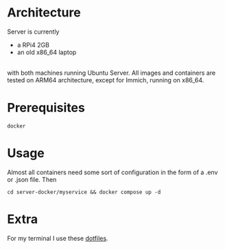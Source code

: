 # Architecture
Server is currently
- a RPi4 2GB
- an old x86_64 laptop

<br>with both machines running Ubuntu Server. All images and containers are tested on ARM64 architecture, except for Immich, running on x86_64.

# Prerequisites
```
docker
```

# Usage
Almost all containers need some sort of configuration in the form of a .env or .json file. Then 
```
cd server-docker/myservice && docker compose up -d 
```

# Extra
For my terminal I use these [dotfiles](https://github.com/totoLab/dotfiles).
